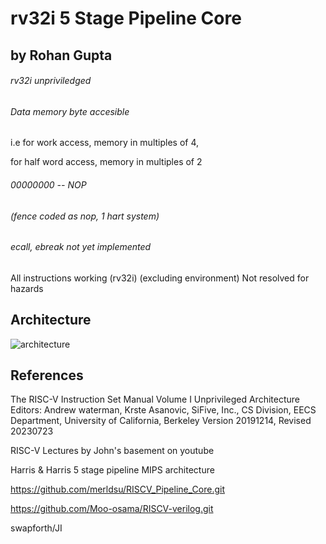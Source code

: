 # rv32i 5 Stage Pipeline Core
## by Rohan Gupta

###### rv32i unpriviledged
###### Data memory byte accesible
i.e for work access, memory in multiples of 4, 

for half word access, memory in multiples of 2

###### 00000000 -- NOP
###### (fence coded as nop, 1 hart system)
###### ecall, ebreak not yet implemented
All instructions working (rv32i) (excluding environment)
Not resolved for hazards

## Architecture
![architecture](https://github.com/Rohan7Gupta/rv32_5_Stage_Pipeline/blob/main/RV32%205-stage%20pipeline%20data-path%20(14).png)

## References

The RISC-V Instruction Set Manual Volume I Unprivileged Architecture
 Editors: Andrew waterman, Krste Asanovic, SiFive, Inc., CS Division, EECS Department, University of California, Berkeley
 Version 20191214, Revised 20230723

RISC-V Lectures by John's basement on youtube

Harris & Harris 5 stage pipeline MIPS architecture

https://github.com/merldsu/RISCV_Pipeline_Core.git

https://github.com/Moo-osama/RISCV-verilog.git

swapforth/JI
